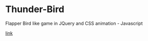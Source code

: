 # Thunder-Bird
Flapper Bird like game in JQuery and CSS animation - Javascript

[link](http://thousanday.com/other/bird)
